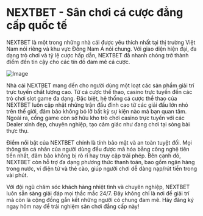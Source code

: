 # NEXTBET - Sân chơi cá cược đẳng cấp quốc tế

NEXTBET là một trong những nhà cái được yêu thích nhất tại thị trường Việt Nam nói riêng và khu vực Đông Nam Á nói chung. Với giao diện hiện đại, đa dạng trò chơi và tỷ lệ cược hấp dẫn, NEXTBET đã nhanh chóng trở thành điểm đến tin cậy cho các tín đồ đam mê cá cược.

![Image](https://github.com/user-attachments/assets/bd51ea9f-0666-407b-a7a7-98ead6de688c)

Nhà cái NEXTBET mang đến cho người dùng một loạt các sản phẩm giải trí trực tuyến chất lượng cao. Từ cá cược thể thao, casino trực tuyến đến các trò chơi slot game đa dạng. Đặc biệt, hệ thống cá cược thể thao của NEXTBET luôn cập nhật những trận đấu đỉnh cao từ các giải đấu lớn nhỏ trên thế giới, đảm bảo không bỏ lỡ bất kỳ sự kiện nào mà bạn quan tâm. Ngoài ra, cổng game còn sở hữu kho trò chơi casino trực tuyến với các Dealer xinh đẹp, chuyên nghiệp, tạo cảm giác như đang chơi tại sòng bài thực thụ.

Điểm nổi bật của NEXTBET chính là tính bảo mật và an toàn tuyệt đối. Mọi thông tin cá nhân của người dùng đều được mã hóa bằng công nghệ tiên tiến nhất, đảm bảo không bị rò rỉ hay truy cập trái phép. Bên cạnh đó, NEXTBET còn hỗ trợ đa dạng phương thức thanh toán, bao gồm ngân hàng trong nước, ví điện tử và thẻ cào, giúp người chơi dễ dàng nạp/rút tiền trong vài phút.

Với đội ngũ chăm sóc khách hàng nhiệt tình và chuyên nghiệp, NEXTBET luôn sẵn sàng giải đáp mọi thắc mắc 24/7. Đây không chỉ là nơi để giải trí mà còn là cộng đồng gắn kết những người có chung đam mê. Hãy đăng ký ngay hôm nay để trải nghiệm sân chơi đẳng cấp này!